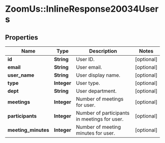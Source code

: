 # ZoomUs::InlineResponse20034Users

## Properties
Name | Type | Description | Notes
------------ | ------------- | ------------- | -------------
**id** | **String** | User ID. | [optional] 
**email** | **String** | User email. | [optional] 
**user_name** | **String** | User display name. | [optional] 
**type** | **Integer** | User type. | [optional] 
**dept** | **String** | User department. | [optional] 
**meetings** | **Integer** | Number of meetings for user. | [optional] 
**participants** | **Integer** | Number of participants in meetings for user. | [optional] 
**meeting_minutes** | **Integer** | Number of meeting minutes for user. | [optional] 


